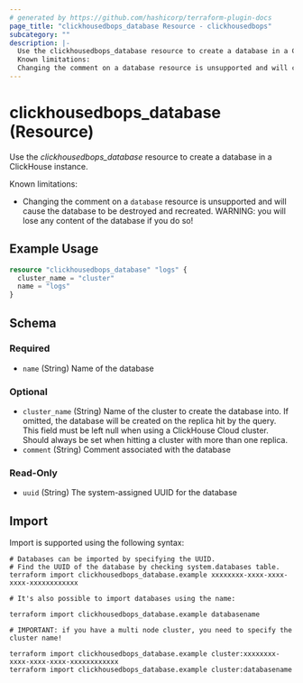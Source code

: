 ```yaml
---
# generated by https://github.com/hashicorp/terraform-plugin-docs
page_title: "clickhousedbops_database Resource - clickhousedbops"
subcategory: ""
description: |-
  Use the clickhousedbops_database resource to create a database in a ClickHouse instance.
  Known limitations:
  Changing the comment on a database resource is unsupported and will cause the database to be destroyed and recreated. WARNING: you will lose any content of the database if you do so!
---
```


# clickhousedbops_database (Resource)

Use the *clickhousedbops_database* resource to create a database in a ClickHouse instance.

Known limitations:

- Changing the comment on a `database` resource is unsupported and will cause the database to be destroyed and recreated. WARNING: you will lose any content of the database if you do so!

## Example Usage

```terraform
resource "clickhousedbops_database" "logs" {
  cluster_name = "cluster"
  name = "logs"
}
```

<!-- schema generated by tfplugindocs -->
## Schema

### Required

- `name` (String) Name of the database

### Optional

- `cluster_name` (String) Name of the cluster to create the database into. If omitted, the database will be created on the replica hit by the query.
This field must be left null when using a ClickHouse Cloud cluster.
Should always be set when hitting a cluster with more than one replica.
- `comment` (String) Comment associated with the database

### Read-Only

- `uuid` (String) The system-assigned UUID for the database

## Import

Import is supported using the following syntax:

```shell
# Databases can be imported by specifying the UUID.
# Find the UUID of the database by checking system.databases table.
terraform import clickhousedbops_database.example xxxxxxxx-xxxx-xxxx-xxxx-xxxxxxxxxxxx

# It's also possible to import databases using the name:

terraform import clickhousedbops_database.example databasename

# IMPORTANT: if you have a multi node cluster, you need to specify the cluster name!

terraform import clickhousedbops_database.example cluster:xxxxxxxx-xxxx-xxxx-xxxx-xxxxxxxxxxxx
terraform import clickhousedbops_database.example cluster:databasename
```
